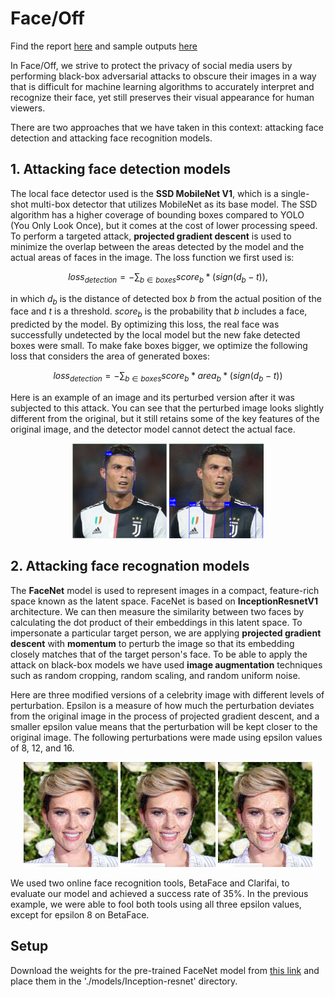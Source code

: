 # Face/Off

Find the report [here](https://github.com/mahdiabdollahpour/mahdiabdollahpour.github.io/blob/master/files/Internship_Report.pdf) and sample outputs [here](https://github.com/mahdiabdollahpour/mahdiabdollahpour.github.io/blob/master/files/Face_Off_Report_compressed.pdf)

In Face/Off, we strive to protect the privacy of social media users by performing black-box adversarial attacks to obscure their images in a way that is difficult for machine learning algorithms to accurately interpret and recognize their face, yet still preserves their visual appearance for human viewers.

There are two approaches that we have taken in this context: attacking face detection and attacking face recognition models.

## 1. Attacking face detection models

The local face detector used is the <b>SSD MobileNet V1</b>, which is a single-shot multi-box detector that utilizes MobileNet as its base model. The SSD algorithm has a higher coverage of bounding boxes compared to YOLO (You Only Look Once), but it comes at the cost of lower processing speed.
To perform a targeted attack, <b>projected gradient descent</b> is used to minimize the overlap between the areas detected by the model and the actual areas of faces in the image. The loss function we first used is:

$$loss_{detection} = -\sum_{b \in boxes} score_b * (sign(d_b-t)),$$

in which $d_b$ is the distance of detected box $b$ from the actual position of the face and $t$ is a threshold. $score_b$ is the probability that $b$ includes a face, predicted by the model. By optimizing this loss, the real face was successfully undetected by the local model but the new fake detected boxes were small. To make fake boxes bigger, we optimize the following loss that considers the area of generated boxes:

$$loss_{detection} = -\sum_{b \in boxes} score_b * area_b * (sign(d_b-t))$$

Here is an example of an image and its perturbed version after it was subjected to this attack. You can see that the perturbed image looks slightly different from the original, but it still retains some of the key features of the original image, and the detector model cannot detect the actual face.
   
<p align="center">
<img src="docs/images/detection/unperturbed_1.png" alt="Original image" width="30%" title="Original image"/>
<img src="docs/images/detection/perturbed_1.png" alt="Image after attack" width="30%" title="Image after attack"/>
</p>

## 2. Attacking face recognation models

The <b>FaceNet</b> model is used to represent images in a compact, feature-rich space known as the latent space. FaceNet is based on <b>InceptionResnetV1</b> architecture. We can then measure the similarity between two faces by calculating the dot product of their embeddings in this latent space. To impersonate a particular target person, we are applying <b>projected gradient descent</b> with <b>momentum</b> to perturb the image so that its embedding closely matches that of the target person's face. To be able to apply the attack on black-box models we have used <b>image augmentation</b> techniques such as random cropping, random scaling, and random uniform noise.

Here are three modified versions of a celebrity image with different levels of perturbation. Epsilon is a measure of how much the perturbation deviates from the original image in the process of projected gradient descent, and a smaller epsilon value means that the perturbation will be kept closer to the original image. The following perturbations were made using epsilon values of 8, 12, and 16.

<p align="center">
<img src="docs/images/recognition/Scarlett-Johansson-to-Jean_Chretien-Furthest-eps8.jpg" alt="Epsilone 8" width="30%" title="Epsilone 8"/>
<img src="docs/images/recognition/Scarlett-Johansson-to-Jean_Chretien-Furthest-eps12.jpg" alt="Epsilone 12" width="30%" title="Epsilone 12"/>
<img src="docs/images/recognition/Scarlett-Johansson-to-Jean_Chretien-Furthest-eps16.jpg" alt="Epsilone 16" width="30%" title="Epsilone 16"/>
</p>

We used two online face recognition tools, BetaFace and Clarifai, to evaluate our model and achieved a success rate of 35%. In the previous example, we were able to fool both tools using all three epsilon values, except for epsilon 8 on BetaFace.

## Setup

Download the weights for the pre-trained FaceNet model from [this link](https://drive.google.com/file/d/1VahZ8rC43DLkat-AZTW1jx0SFapi2hiG/view?usp=sharing) and place them in the './models/Inception-resnet' directory.
